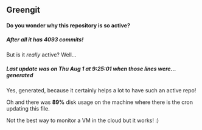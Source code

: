 ## Greengit

#### Do you wonder why this repository is so active?

##### After all it has 4093 commits!

But is it *really* active? Well...

##### Last update was on Thu Aug 1 at 9:25:01 when those lines were... generated

Yes, generated, because it certainly helps a lot to have such an active repo!

Oh and there was **89%** disk usage on the machine
where there is the cron updating this file.

Not the best way to monitor a VM in the cloud but it works! :)
